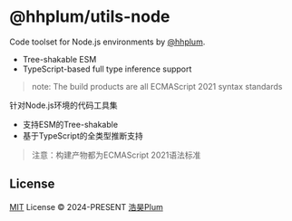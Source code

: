 # @hhplum/utils-node

Code toolset for Node.js environments by [@hhplum](https://github.com/hhplum).

- Tree-shakable ESM
- TypeScript-based full type inference support

> note: The build products are all ECMAScript 2021 syntax standards

针对Node.js环境的代码工具集

- 支持ESM的Tree-shakable
- 基于TypeScript的全类型推断支持

> 注意：构建产物都为ECMAScript 2021语法标准

## License

[MIT](./LICENSE) License © 2024-PRESENT [浩昊Plum](https://github.com/hhplum)

